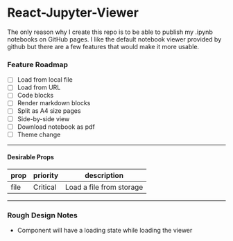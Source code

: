 # React-Jupyter-Viewer
The only reason why I create this repo is to be able to publish my .ipynb notebooks on GitHub pages. I like the default notebook viewer provided by github but there are a few features that would make it more usable.


### Feature Roadmap

* [ ] Load from local file
* [ ] Load from URL
* [ ] Code blocks
* [ ] Render markdown blocks
* [ ] Split as A4 size pages
* [ ] Side-by-side view
* [ ] Download notebook as pdf
* [ ] Theme change

----

#### Desirable Props

prop     | priority | description
---------|----------|-------------
file     | Critical | Load a file from storage  


----

### Rough Design Notes
* Component will have a loading state while loading the viewer